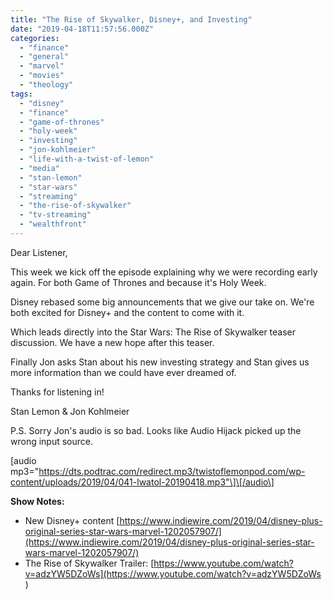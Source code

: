 ```yaml
---
title: "The Rise of Skywalker, Disney+, and Investing"
date: "2019-04-18T11:57:56.000Z"
categories: 
  - "finance"
  - "general"
  - "marvel"
  - "movies"
  - "theology"
tags: 
  - "disney"
  - "finance"
  - "game-of-thrones"
  - "holy-week"
  - "investing"
  - "jon-kohlmeier"
  - "life-with-a-twist-of-lemon"
  - "media"
  - "stan-lemon"
  - "star-wars"
  - "streaming"
  - "the-rise-of-skywalker"
  - "tv-streaming"
  - "wealthfront"
---
```


Dear Listener,

This week we kick off the episode explaining why we were recording early again. For both Game of Thrones and because it's Holy Week.

Disney rebased some big announcements that we give our take on. We're both excited for Disney+ and the content to come with it.

Which leads directly into the Star Wars: The Rise of Skywalker teaser discussion. We have a new hope after this teaser.

Finally Jon asks Stan about his new investing strategy and Stan gives us more information than we could have ever dreamed of.

Thanks for listening in!

Stan Lemon & Jon Kohlmeier

P.S. Sorry Jon's audio is so bad. Looks like Audio Hijack picked up the wrong input source.

\[audio mp3="https://dts.podtrac.com/redirect.mp3/twistoflemonpod.com/wp-content/uploads/2019/04/041-lwatol-20190418.mp3"\]\[/audio\]

**Show Notes:**

- New Disney+ content [https://www.indiewire.com/2019/04/disney-plus-original-series-star-wars-marvel-1202057907/](https://www.indiewire.com/2019/04/disney-plus-original-series-star-wars-marvel-1202057907/)
- The Rise of Skywalker Trailer: [https://www.youtube.com/watch?v=adzYW5DZoWs](https://www.youtube.com/watch?v=adzYW5DZoWs )
